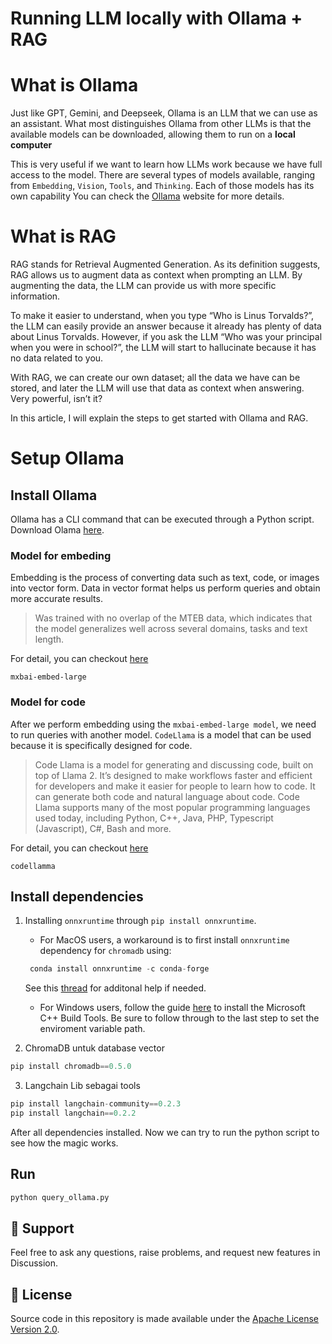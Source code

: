 # Running LLM locally with Ollama + RAG

# What is Ollama
Just like GPT, Gemini, and Deepseek, Ollama is an LLM that we can use as an assistant.
What most distinguishes Ollama from other LLMs is that the available models can be downloaded, allowing them to run on a <b>local computer</b>

This is very useful if we want to learn how LLMs work because we have full access to the model. There are several types of models available, ranging from `Embedding`, `Vision`, `Tools`, and `Thinking`. Each of those models has its own capability You can check the [Ollama](https://ollama.com/search) website for more details.


# What is RAG
RAG stands for Retrieval Augmented Generation. As its definition suggests, RAG allows us to augment data as context when prompting an LLM. By augmenting the data, the LLM can provide us with more specific information.

To make it easier to understand, when you type “Who is Linus Torvalds?”, the LLM can easily provide an answer because it already has plenty of data about Linus Torvalds. However, if you ask the LLM “Who was your principal when you were in school?”, the LLM will start to hallucinate because it has no data related to you.

With RAG, we can create our own dataset; all the data we have can be stored, and later the LLM will use that data as context when answering. Very powerful, isn’t it?

In this article, I will explain the steps to get started with Ollama and RAG.


# Setup Ollama

## Install Ollama
Ollama has a CLI command that can be executed through a Python script. Download Olama [here](https://ollama.com/). 

### Model for embeding
Embedding is the process of converting data such as text, code, or images into vector form. Data in vector format helps us perform queries and obtain more accurate results.

> Was trained with no overlap of the MTEB data, which indicates that the model generalizes well across several domains, tasks and text length.

For detail, you can checkout [here](https://ollama.com/library/mxbai-embed-large)
```
mxbai-embed-large
```
### Model for code
After we perform embedding using the `mxbai-embed-large model`, we need to run queries with another model. `CodeLlama` is a model that can be used because it is specifically designed for code.

> Code Llama is a model for generating and discussing code, built on top of Llama 2. It’s designed to make workflows faster and efficient for developers and make it easier for people to learn how to code. It can generate both code and natural language about code. Code Llama supports many of the most popular programming languages used today, including Python, C++, Java, PHP, Typescript (Javascript), C#, Bash and more.

For detail, you can checkout [here](https://ollama.com/library/mxbai-embed-large)
```
codellamma
```

## Install dependencies

1. Installing `onnxruntime` through `pip install onnxruntime`. 

    - For MacOS users, a workaround is to first install `onnxruntime` dependency for `chromadb` using:

    ```python
     conda install onnxruntime -c conda-forge
    ```
    See this [thread](https://github.com/microsoft/onnxruntime/issues/11037) for additonal help if needed. 

     - For Windows users, follow the guide [here](https://github.com/bycloudai/InstallVSBuildToolsWindows?tab=readme-ov-file) to install the Microsoft C++ Build Tools. Be sure to follow through to the last step to set the enviroment variable path.


2. ChromaDB untuk database vector

```python
pip install chromadb==0.5.0
```

3. Langchain Lib sebagai tools

```python
pip install langchain-community==0.2.3
pip install langchain==0.2.2
```

After all dependencies installed. Now we can try to run the python script to see how the magic works.
## Run 

```python
python query_ollama.py
```

## 🙋 Support
Feel free to ask any questions, raise problems, and request new features in Discussion.

## 📄 License

Source code in this repository is made available under the [Apache License Version 2.0](LICENSE).


